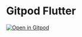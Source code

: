 # Gitpod Flutter

[![Open in Gitpod](https://gitpod.io/button/open-in-gitpod.svg)](https://gitpod.io/#https://github.com/MarlonLuan/gitpod-flutter)
